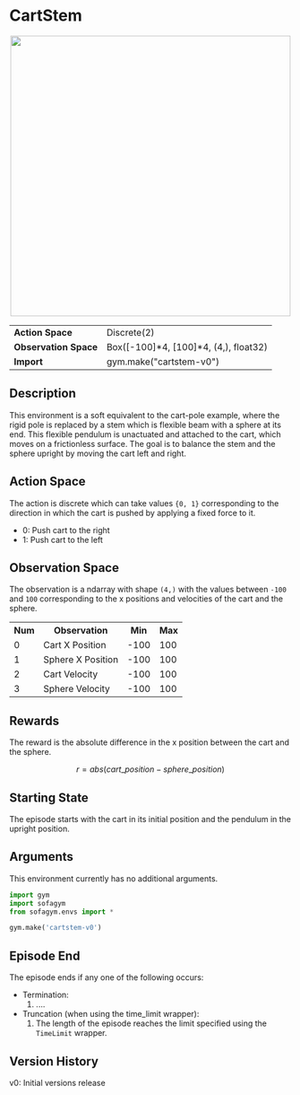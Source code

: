 # CartStem


<center>
    <img src="../../../images/cartstem-v0.png" width="500"/>

  <table>
    <tr>
      <td><b>Action Space</b></td>
      <td>Discrete(2)</td>
    </tr>
    <tr>
      <td><b>Observation Space</b></td>
      <td>Box([-100]*4, [100]*4, (4,), float32)</td>
    </tr>
    <tr>
      <td><b>Import</b></td>
      <td>gym.make("cartstem-v0")</td>
    </tr>
  </table>
</center>


## Description
This environment is a soft equivalent to the cart-pole example, where the rigid pole is replaced by a stem which is flexible beam with a sphere at its end. This flexible pendulum is unactuated and attached to the cart, which moves on a frictionless surface. The goal is to balance the stem and the sphere upright by moving the cart left and right.


## Action Space
The action is discrete which can take values `{0, 1}` corresponding to the direction in which the cart is pushed by applying a fixed force to it.

- 0: Push cart to the right
- 1: Push cart to the left

## Observation Space
The observation is a ndarray with shape `(4,)` with the values between `-100` and `100` corresponding to the x positions and velocities of the cart and the sphere.

<center>
  <table>
    <tr>
      <th>Num</th>
      <th>Observation</th>
      <th>Min</th>
      <th>Max</th>
    </tr>
    <tr>
      <td>0</td>
      <td>Cart X Position</td>
      <td>-100</td>
      <td>100</td>
    </tr>
    <tr>
      <td>1</td>
      <td>Sphere X Position</td>
      <td>-100</td>
      <td>100</td>
    </tr>
    <tr>
      <td>2</td>
      <td>Cart Velocity</td>
      <td>-100</td>
      <td>100</td>
    </tr>
    <tr>
      <td>3</td>
      <td>Sphere Velocity</td>
      <td>-100</td>
      <td>100</td>
    </tr>
  </table>
</center>


## Rewards
The reward is the absolute difference in the x position between the cart and the sphere.

$$
r = abs(cart\_position - sphere\_position)
$$


## Starting State
The episode starts with the cart in its initial position and the pendulum in the upright position.


## Arguments
This environment currently has no additional arguments.

```python
import gym
import sofagym
from sofagym.envs import *

gym.make('cartstem-v0')
```


## Episode End
The episode ends if any one of the following occurs:
- Termination: 
  1. ....
- Truncation (when using the time_limit wrapper): 
  1. The length of the episode reaches the limit specified using the `TimeLimit` wrapper.


## Version History
v0: Initial versions release